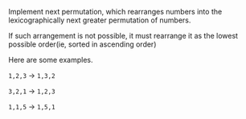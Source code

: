 Implement next permutation, which rearranges numbers into the lexicographically next greater permutation of numbers.

If such arrangement is not possible, it must rearrange it as the lowest possible order(ie, sorted in ascending order)

Here are some examples.

`1,2,3` ->  `1,3,2`

`3,2,1` ->  `1,2,3`

`1,1,5` ->  `1,5,1`
